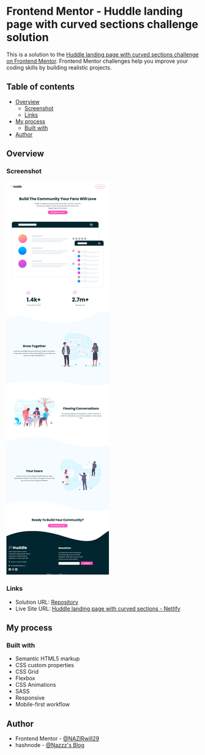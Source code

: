 # Frontend Mentor - Huddle landing page with curved sections challenge solution

This is a solution to the [Huddle landing page with curved sections challenge on Frontend Mentor](https://www.frontendmentor.io/solutions/responsive-huddle-landing-page-with-curved-section-HJyMMtqI9). Frontend Mentor challenges help you improve your coding skills by building realistic projects.

## Table of contents

- [Overview](#overview)
  - [Screenshot](#screenshot)
  - [Links](#links)
- [My process](#my-process)
  - [Built with](#built-with)
- [Author](#author)

## Overview

### Screenshot

![Screenshot Huddle landing page with curved sections](./screenshots/Screenshot.png)

### Links

- Solution URL: [Repository](https://github.com/NAZIRwill29/landing-page/tree/main/huddle-landing-page-with-curved-sections)
- Live Site URL: [Huddle landing page with curved sections - Netlify](https://landing-page-mdnazir.netlify.app/huddle-landing-page-with-curved-sections/index.html)

## My process

### Built with

- Semantic HTML5 markup
- CSS custom properties
- CSS Grid
- Flexbox
- CSS Animations
- SASS
- Responsive
- Mobile-first workflow

## Author

- Frontend Mentor - [@NAZIRwill29](https://www.frontendmentor.io/profile/NAZIRwill29)
- hashnode - [@Nazzz's Blog](https://mdnazir.hashnode.dev/)
